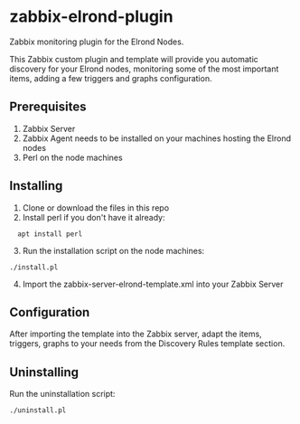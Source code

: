 # zabbix-elrond-plugin
Zabbix monitoring plugin for the Elrond Nodes.

This Zabbix custom plugin and template will provide you automatic discovery for your Elrond nodes, monitoring some of the most important items, adding a few triggers and graphs configuration.

## Prerequisites
1. Zabbix Server
2. Zabbix Agent needs to be installed on your machines hosting the Elrond nodes
3. Perl on the node machines

## Installing

1. Clone or download the files in this repo
2. Install perl if you don't have it already:
```
  apt install perl
```
3. Run the installation script on the node machines:
```
./install.pl
```
4. Import the zabbix-server-elrond-template.xml into your Zabbix Server

## Configuration
After importing the template into the Zabbix server, adapt the items, triggers, graphs to your needs from the Discovery Rules template section.

## Uninstalling
Run the uninstallation script:
```
./uninstall.pl
```
